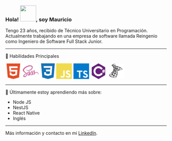 ### Hola! <img src="https://raw.githubusercontent.com/MartinHeinz/MartinHeinz/master/wave.gif" width="50" height="50">, soy Mauricio

Tengo 23 años, recibido de Técnico Universitario en Programación. <br>
Actualmente trabajando en una empresa de software llamada Reingenio como Ingeniero de Software Full Stack Junior.

---

🧰 Habilidades Principales

<img src="https://github.com/devicons/devicon/blob/master/icons/html5/html5-plain.svg" alt="HTML5 Logo" width="50" height="50">  <img src="https://github.com/devicons/devicon/blob/master/icons/sass/sass-original.svg" alt="CSS3 Logo" width="50" height="50">  <img src="https://github.com/devicons/devicon/blob/master/icons/css3/css3-plain.svg" alt="SASS Logo" width="50" height="50"><img src="https://github.com/devicons/devicon/blob/master/icons/javascript/javascript-plain.svg" alt="JavaScript Logo" width="50" height="50">  <img src="https://github.com/devicons/devicon/blob/master/icons/typescript/typescript-plain.svg" alt="TypeScript Logo" width="50" height="50"> <img src="https://github.com/devicons/devicon/blob/master/icons/csharp/csharp-plain.svg" alt="C# Logo" width="50" height="50">  <img src="https://github.com/devicons/devicon/blob/master/icons/microsoftsqlserver/microsoftsqlserver-plain.svg" alt="SQL Server Logo" width="50" height="50"> 

---

🌱 Últimamente estoy aprendiendo más sobre:

<ul>
  <li>Node JS</li>
  <li>NestJS</li>
  <li>React Native</li>
  <li>Inglés</li>
</ul>

---
Más información y contacto en mi <a href="https://www.linkedin.com/in/mdallagata/">LinkedIn<a>.

<!--
Here are some ideas to get you started:

- 🔭 I’m currently working on ...
- 🌱 I’m currently learning ...
- 👯 I’m looking to collaborate on ...
- 🤔 I’m looking for help with ...
- 💬 Ask me about ...
- 📫 How to reach me: ...
- ⚡ Fun fact: ...
-->
